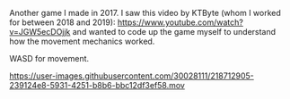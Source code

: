Another game I made in 2017. I saw this video by KTByte (whom I worked for between 2018 and 2019): https://www.youtube.com/watch?v=JGW5ecDOjjk and wanted to code up the game myself to understand how the movement mechanics worked.

WASD for movement.


https://user-images.githubusercontent.com/30028111/218712905-239124e8-5931-4251-b8b6-bbc12df3ef58.mov

